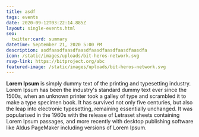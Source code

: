 ```yaml
---
title: asdf
tags: events
date: 2020-09-12T03:22:14.885Z
layout: single-events.html
seo:
  twitter:card: summary
datetime: September 21, 2020 5:00 PM
description: asdfaasdfaasdfaasdfaasdfaasdfaasdfaasdfa
icon: /static/images/uploads/bit-heros-network.svg
rsvp-link: https://bitproject.org/abc
featured-image: /static/images/uploads/bit-heros-network.svg
---
```

**Lorem Ipsum** is simply dummy text of the printing and typesetting industry. Lorem Ipsum has been the industry's standard dummy text ever since the 1500s, when an unknown printer took a galley of type and scrambled it to make a type specimen book. It has survived not only five centuries, but also the leap into electronic typesetting, remaining essentially unchanged. It was popularised in the 1960s with the release of Letraset sheets containing Lorem Ipsum passages, and more recently with desktop publishing software like Aldus PageMaker including versions of Lorem Ipsum.